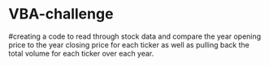 # VBA-challenge

#creating a code to read through stock data and compare the year opening price to the year closing price for each ticker as well as pulling back the total volume for each ticker over each year.
